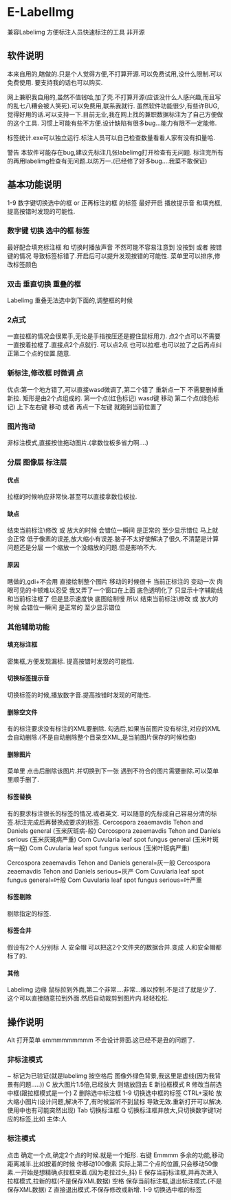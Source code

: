 # E-LabelImg
兼容Labelimg 方便标注人员快速标注的工具 非开源
## 软件说明
本来自用的,瞎做的.只是个人觉得方便,不打算开源.可以免费试用,没什么限制.可以免费使用.
要支持我的话也可以购买.

网上兼职我自用的,虽然不值钱哈,加了壳.不打算开源(应该没什么人感兴趣,而且写的乱七八糟会被人笑死).可以免费用,联系我就行.
虽然软件功能很少,有些许BUG,觉得好用的话.可以支持一下.目前无业,我在网上找的兼职数据标注为了自己方便做的这个工具.
习惯上可能有些不方便.设计缺陷有很多bug...能力有限不一定能修.

标签统计.exe可以独立运行.标注人员可以自己检查数量看看人家有没有扣量哈.

警告
本软件可能存在bug,建议先标注几张labelimg打开检查有无问题.
标注完所有的再用labelimg检查有无问题.以防万一.(已经修了好多bug....我菜不敢保证)
## 基本功能说明
1-9 数字键切换选中的框 or 正再标注的框 的标签
最好开启  播放提示音 和填充框,提高按错时发现的可能性.
### 数字键 切换 选中的框 标签
最好配合填充标注框 和 切换时播放声音
不然可能不容易注意到 没按到 或者 按错键的情况
导致标签标错了.开启后可以提升发现按错的可能性.
菜单里可以排序,修改标签颜色
### 双击 垂直切换 重叠的框
Labelimg 重叠无法选中到下面的,调整框的时候
### 2点式
一直拉框的情况会很累手,无论是手指按压还是握住鼠标用力.
点2个点可以不需要一直按着拉框了.直接点2个点就行.
可以点2点 也可以拉框.也可以拉了之后再点纠正第二个点的位置.随意.
### 新标注,修改框 时微调 点
优点:第一个地方错了,可以直接wasd微调了,第二个错了 重新点一下
不需要删掉重新拉.
矩形是由2个点组成的.
第一个点(红色标记)  wasd键 移动
第二个点(绿色标记) 上下左右键 移动 或者 再点一下左键 就跑到当前位置了
### 图片拖动
非标注模式,直接按住拖动图片.(拿数位板多省力啊....)
### 分层  图像层  标注层

#### 优点
拉框的时候响应非常快.甚至可以直接拿数位板拉.
#### 缺点
结束当前标注\修改 或 放大的时候 会错位一瞬间  是正常的 至少显示错位 马上就会正常
低于像素的误差,放大缩小有误差.脑子不太好使解决了很久.不清楚是计算问题还是分层 一个缩放一个没缩放的问题.但是影响不大.
#### 原因
瞎做的,gdi+不会用
直接绘制整个图片 移动的时候很卡 当前正标注的 变动一次 肉眼可见的卡顿难以忍受
我又弄了一个窗口在上面 底色透明化了  只显示十字辅助线和当前标注框了
但是显示速度快
底图绘制慢  所以  结束当前标注\修改 或 放大的时候 会错位一瞬间  是正常的 至少显示错位

### 其他辅助功能
#### 填充标注框
密集框,方便发现漏标.
提高按错时发现的可能性.
#### 切换标签提示音
切换标签的时候,播放数字音.提高按错时发现的可能性.
#### 删除空文件
有的标注要求没有标注的XML要删除.
勾选后,如果当前图片没有标注,对应的XML会自动删除.(不是自动删除整个目录空XML,是当前图片保存的时候检查)
#### 删除图片
菜单里  点击后删除该图片.并切换到下一张
遇到不符合的图片需要删除.可以菜单里顺手删了.
#### 标签替换
有的要求标注很长的标签的情况.或者英文.
可以随意的先标成自己容易分清的标签.标注完成后再替换成要求的标签.
Cercospora zeaemavdis Tehon and Daniels general (玉米灰斑病-般)
Cercospora zeaemavdis Tehon and Daniels serious (玉米灰斑病严重)
Com Cuvularia leaf spot fungus general (玉米叶斑病一般)
Com Cuvularia leaf spot fungus serious (玉米叶斑病严重)

Cercospora zeaemavdis Tehon and Daniels general=灰一般
Cercospora zeaemavdis Tehon and Daniels serious=灰严
Com Cuvularia leaf spot fungus general=叶般
Com Cuvularia leaf spot fungus serious=叶严重

#### 标签剔除
剔除指定的标签.
#### 标签合并
假设有2个人分别标 人 安全帽
可以把这2个文件夹的数据合并.变成  人和安全帽都标了的.
#### 其他
Labelimg 边缘 鼠标拉到外面,第二个非常....非常...难以控制.不是过了就是少了.
这个可以直接随意拉到外面.然后自动裁剪到图片内.轻轻松松.



## 操作说明
Alt 打开菜单 emmmmmmmmm 不会设计界面.这已经不是丑的问题了.
### 非标注模式
~ 标记为已验证(就是labelimg 按空格后 图像外绿色背景,我这里是虚线(因为我背景有问题.....))
C 放大图片1.5倍,已经放大 则缩放回去
E 新拉框模式
R 修改当前选中框(跟拉框模式是一个)
Z 删除选中标注框
1-9  切换选中框的标签
CTRL+滚轮  放大缩小图片(设计问题,解决不了,有时候监听不到鼠标 导致无效.重新打开可以解决.使用中也有可能突然出现)
Tab  切换标注框
Q 切换标注框并放大,只切换数字键1对应的标签,比如 主体:人
### 标注模式
点击  确定一个点,确定2个点的时候.就是一个矩形.
右键  Emmmm  多余的功能,移动距离减半.比如按着的时候 你移动100像素  实际上第二个点的位置,只会移动50像素.一开始是想精确点拉框来着.(因为老拉过头,抖)
E    保存当前标注框,并再次进入拉框模式,拉新的框(不是保存XML数据)
空格  保存当前标注框,退出标注模式.(不是保存XML数据)
Z    直接退出模式.不保存修改或新增.
1-9  切换选中框的标签








